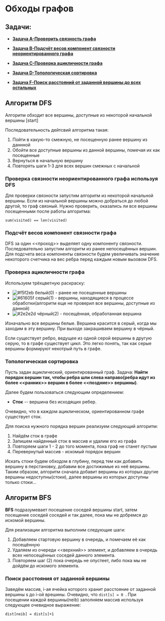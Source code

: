 # Обходы графов
## Задачи:
- [**Задача A-Проверить связность графа**](https://github.com/ShmakovVladimir/AlgosContests/blob/main/test27/A.py)

- [**Задача B-Подсчёт весов компонент связности неориентированного графа**](https://github.com/ShmakovVladimir/AlgosContests/blob/main/test27/B.py)

- [**Задача C-Проверка ацикличности графа**](https://github.com/ShmakovVladimir/AlgosContests/blob/main/test27/C.py)

- [**Задача D-Топологическая сортировка**](https://github.com/ShmakovVladimir/AlgosContests/blob/main/test27/D.py)

- [**Задача F-Поиск расстояний от заданной вершины до всех остальных**](https://github.com/ShmakovVladimir/AlgosContests/blob/main/test27/F.py)
## Алгоритм DFS
Алгоритм обходит все вершины, доступные из некоторой начальной вершины [start]

Последовательность дейтсвий алгоритма такая:
1. Пойти в какую-то смежную, не посещенную ранее вершину из даннной
2. Обойти все доступные вершины из данной вершины, помечая их как посещенные
3. Вернуться в начальную вершину
4. Повторять шаги 1-3 для всех вершин смежных с начальной

### Проверка связности неориентированного графа используя DFS

Для проверки связности запустим алгоритм из некоторой начальной вершины. Если из начальной вершины можно добраться до любой другой, то граф связный. Нужно проверить, оказались ли все вершины посещенными после работы алгоритма:

```
sum(visited) == len(visited)
```

### Подсчёт весов компонент связности графа

DFS за один <<проход>> выделяет одну компоненту связности. Последовательно запустим алгоритм из ранее непосещённых вершин. Для подсчета веса компоненты связности будем увеличивать значение некоторого счетчика на вес ребра перед каждым новым вызовом DFS.

### Проверка ацикличности графа

Используем трёхцветную раскраску:

- ![#f5f2eb](https://via.placeholder.com/15/f5f2eb/000000?text=+) белый(0) - ранее не посещенные вершины
- ![#61605f](https://via.placeholder.com/15/61605f/000000?text=+) серый(1) - вершины, находящиеся в процессе обработки(алгоритм еще не проверил все вершины, доступные из данной)
- ![#2e2e2d](https://via.placeholder.com/15/2e2e2d/000000?text=+) чёрный(2) - посещённая, обработанная вершина

Изначально все вершины белые. Вершина красится в серый, когда мы заходим в эту вершину. При выходе закрашиваем вершину в чёрный. 

Если существует ребро, ведущее из одной серой вершины в другую серую, то в графе существует цикл. Это легко понять, так как серые вершины формируют некотрый путь в графе. 

### Топологическая сортировка

Пусть задан ациклический, ориентированный граф. Задача: **Найти порядок вершин так, чтобы ребра шли слева направо(ребра идут из более <<ранних>> вершин в более <<поздние>> вершины)**.

Далее будем пользоваться следующим определением:
- **Сток** -- вершина без исходящих ребер.

Очевидно, что в каждом ациклическом, ориентированном графе существует сток.

Для поиска нужного порядка вершин реализуем следующий алгоритм:

1. Найдём сток в графе
2. Запишем найденный сток в массив и удалим его из графа
3. Повторяем шаги 1 - 2 до того момента, пока граф не станет пустым
4. Перевернутый массив - искомый порядок вершин

Искать стоки будем обходом в глубину, перед тем как добавить вершину в перстановку, добавим все достижимые из неё вершины. 
Таким образом, алгоритм сначала добавит вершины из которых другие вершины недоступны(стоки), далее вершины из которых доступны только стоки...


## Алгоритм BFS

**BFS** подразумевает посещение соседей вершины start, затем посещение соседей соседей и так далее, пока мы не добремся до искомой вершины.

Для реализации алгоритма выполним следующие шаги:
1. Добавляем стартовую вершину в очередь, и помечаем её как посещённую
2. Удаляем из очереди <<верхний>> элемент, и добавляем в очередь всех непосещённых соседей данного элемента.
3. Повторяем шаг (2) пока очередь не опустеет, либо пока мы не дойдём до искомого элемента.

### Поиск расстояния от заданной вершины

Заведём массив, i-ая ячейка которого хранит расстояние от заданной вершины s до i-ой врешины. Очевидно, что ```dist[s] = 0 ```. При посещении каждой вершины(neib) заполняем массив используя следующее очевидное выражение:

```dist[neib] = dist[s]+1```











